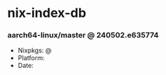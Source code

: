 # nix-index-db
### aarch64-linux/master @ 240502.e635774
- Nixpkgs: @[](https://github.com/NixOS/nixpkgs/commit/e6357746b41cd4cd936e663b043808797f739d21)
- Platform: 
- Date: 
